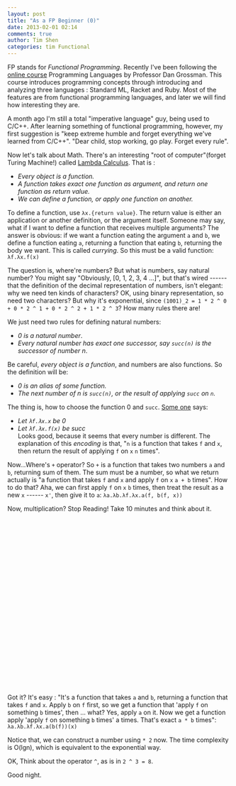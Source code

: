 ```yaml
---
layout: post
title: "As a FP Beginner (0)"
date: 2013-02-01 02:14
comments: true
author: Tim Shen
categories: tim Functional
---
```


FP stands for *Functional Programming*. Recently I've been following the [online course](https://www.coursera.org/course/proglang) Programming Languages by Professor Dan Grossman. This course introduces programming concepts through introducing and analyzing three languages : Standard ML, Racket and Ruby. Most of the features are from functional programming languages, and later we will find how interesting they are.

A month ago I'm still a total "imperative language" guy, being used to C/C++. After learning something of functional programming, however, my first suggestion is "keep extreme humble and forget everything we've learned from C/C++". "Dear child, stop working, go play. Forget every rule".

Now let's talk about Math. There's an interesting "root of computer"(forget Turing Machine!) called [Lambda Calculus](http://en.wikipedia.org/wiki/Lambda\_calculus). That is :  
- *Every object is a function.*  
- *A function takes exact one function as argument, and return one function as return value.*  
- *We can define a function, or apply one function on another.*

To define a function, use `λx.{return value}`. The return value is either an application or another definition, or the argument itself. Someone may say, what if I want to define a function that receives multiple arguments? The answer is obvious: if we want a function eating the argument `a` and `b`, we define a function eating `a`, returning a function that eating `b`, returning the body we want. This is called *currying*. So this must be a valid function: `λf.λx.f(x)`

The question is, where're numbers? But what is numbers, say natural number? You might say "Obviously, [0, 1, 2, 3, 4 ...]", but that's wired ------ that the definition of the decimal representation of numbers, isn't elegant: why we need ten kinds of characters? OK, using binary representation, so need two characters? But why it's exponential, since `(1001)_2 = 1 * 2 ^ 0 + 0 * 2 ^ 1 + 0 * 2 ^ 2 + 1 * 2 ^ 3`? How many rules there are!

We just need two rules for defining natural numbers:  
- *0 is a natural number*.  
- *Every natural number has exact one successor, say `succ(n)` is the successor of number n*.

Be careful, *every object is a function*, and numbers are also functions. So the definition will be:  
- *0 is an alias of some function.*  
- *The next number of n is `succ(n)`, or the result of applying `succ` on `n`.*

The thing is, how to choose the function 0 and `succ`. [Some one](http://en.wikipedia.org/wiki/Alonzo\_Church) says:  
- *Let `λf.λx.x` be 0*  
- *Let `λf.λx.f(x)` be succ*  
Looks good, because it seems that every number is different. The explanation of this *encoding* is that, "`n` is a function that takes `f` and `x`, then return the result of applying `f` on `x` `n` times".

Now...Where's `+` operator? So `+` is a function that takes two numbers `a` and `b`, returning sum of them. The sum must be a number, so what we return actually is "a function that takes `f` and `x` and apply `f` on `x` `a + b` times". How to do that? Aha, we can first apply `f` on `x` `b` times, then treat the result as a new `x` ------ `x'`, then give it to `a`: `λa.λb.λf.λx.a(f, b(f, x))`

Now, multiplication? Stop Reading! Take 10 minutes and think about it.
<br/>
<br/>
<br/>
<br/>
<br/>
<br/>
<br/>
<br/>
<br/>
<br/>
<br/>
<br/>
<br/>
<br/>
<br/>
<br/>
<br/>
<br/>
<br/>
<br/>
<br/>
<br/>
<br/>
<br/>
<br/>
Got it? It's easy : "It's a function that takes `a` and `b`, returning a function that takes `f` and `x`. Apply `b` on `f` first, so we get a function that 'apply `f` on something `b` times', then ... what? Yes, apply `a` on it. Now we get a function apply 'apply `f` on something `b` times' a times. That's exact `a * b` times": `λa.λb.λf.λx.a(b(f))(x)`

Notice that, we can construct a number using `* 2` now. The time complexity is O(lgn), which is equivalent to the exponential way.

OK, Think about the operator `^`, as is in `2 ^ 3 = 8`.

Good night.
